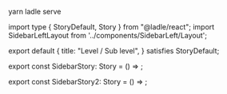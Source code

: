 yarn ladle serve



import type { StoryDefault, Story } from "@ladle/react";
import SidebarLeftLayout from '../components/SidebarLeft/Layout';

export default {
  title: "Level / Sub level",
} satisfies StoryDefault;

export const SidebarStory: Story = () => <SidebarLeftLayout />;

export const SidebarStory2: Story = () => <SidebarLeftLayout />;
